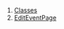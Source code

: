 

1. [Classes](views_after_auth_screens_events_edit_event_page/views_after_auth_screens_events_edit_event_page-library.html#classes)
2. [EditEventPage](views_after_auth_screens_events_edit_event_page/EditEventPage-class.html)
